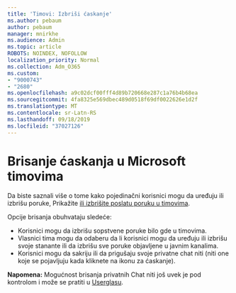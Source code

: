 ```yaml
---
title: 'Timovi: Izbriši ćaskanje'
ms.author: pebaum
author: pebaum
manager: mnirkhe
ms.audience: Admin
ms.topic: article
ROBOTS: NOINDEX, NOFOLLOW
localization_priority: Normal
ms.collection: Adm_O365
ms.custom:
- "9000743"
- "2680"
ms.openlocfilehash: a9c02dcf00fff4d89b720668e287c1a76b4b68ea
ms.sourcegitcommit: 4fa8325e569dbec489d0518f69df0022626e1d2f
ms.translationtype: MT
ms.contentlocale: sr-Latn-RS
ms.lasthandoff: 09/18/2019
ms.locfileid: "37027126"
---
```

# <a name="delete-a-chat-in-microsoft-teams"></a>Brisanje ćaskanja u Microsoft timovima

Da biste saznali više o tome kako pojedinačni korisnici mogu da uređuju ili izbrišu poruke, Prikažite [ili izbrišite poslatu poruku u timovima](https://support.office.com/article/5f1fe604-a900-4a07-b8b7-8cf70ed6b263). 

Opcije brisanja obuhvataju sledeće:

- Korisnici mogu da izbrišu sopstvene poruke bilo gde u timovima.
- Vlasnici tima mogu da odaberu da li korisnici mogu da uređuju ili izbrišu svoje stanante ili da izbrišu sve poruke objavljene u javnim kanalima.
- Korisnici mogu da sakriju ili da prigušaju svoje privatne chat niti (niti one koje se pojavljuju kada kliknete na ikonu za ćaskanje).

**Napomena:** Mogućnost brisanja privatnih Chat niti još uvek je pod kontrolom i može se pratiti u [Userglasu](https://microsoftteams.uservoice.com/forums/555103-public/suggestions/33535006-delete-private-chat-threads). 